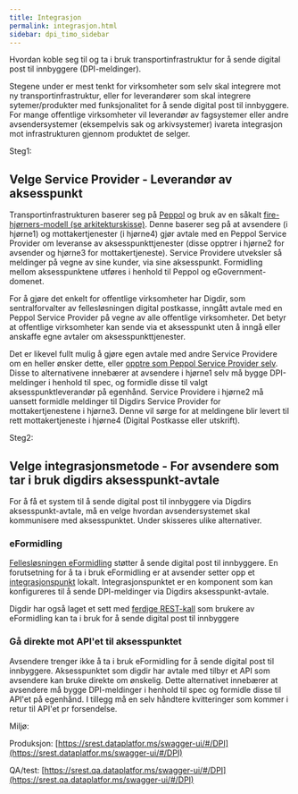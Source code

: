 ```yaml
---
title: Integrasjon 
permalink: integrasjon.html
sidebar: dpi_timo_sidebar
---
```


<!-- ![](/images/dpi/underarbeide.png) -->

Hvordan koble seg til og ta i bruk transportinfrastruktur for å sende digital post til innbyggere (DPI-meldinger). 

Stegene under er mest tenkt for virksomheter som selv skal integrere mot ny transportinfrastruktur, eller for leverandører som skal integrere sytemer/produkter med funksjonalitet for å sende digital post til innbyggere. For mange offentlige virksomheter vil leverandør av fagsystemer eller andre avsendersystemer (eksempelvis sak og arkivsystemer) ivareta integrasjon mot infrastrukturen gjennom produktet de selger. 

Steg1:
## Velge Service Provider - Leverandør av aksesspunkt
Transportinfrastrukturen baserer seg på [Peppol](https://peppol.eu/what-is-peppol/peppol-country-profiles/norway-country-profile/) og bruk av en såkalt [fire-hjørners-modell (se arkitekturskisse)](https://docs.digdir.no/dpi_arkitektur.html). Denne baserer seg på at avsendere (i hjørne1) og mottakertjenester (i hjørne4) gjør avtale med en Peppol Service Provider om leveranse av aksesspunkttjenester (disse opptrer i hjørne2 for avsender og hjørne3 for mottakertjeneste). Service Providere utveksler så meldinger på vegne av sine kunder, via sine aksesspunkt. Formidling mellom aksesspunktene utføres i henhold til Peppol og eGovernment-domenet.

For å gjøre det enkelt for offentlige virksomheter har Digdir, som sentralforvalter av fellesløsningen digital postkasse, inngått avtale med en Peppol Service Provider på vegne 
av alle offentlige virksomheter. Det betyr at offentlige virksomheter kan sende via et aksesspunkt uten å inngå eller anskaffe egne avtaler om aksesspunkttjenester. 

Det er likevel fullt mulig å gjøre egen avtale med andre Service Providere om en heller ønsker dette, eller [opptre som Peppol Service Provider selv](https://www.anskaffelser.no/nb/verktoy/veiledere/aksesspunkt). Disse to alternativene innebærer at avsendere i hjørne1 selv må bygge DPI-meldinger i henhold til spec, og formidle disse til valgt aksesspunktleverandør på egenhånd. Service Providere i hjørne2 må uansett formidle meldinger til Digdirs Service Provider for mottakertjenestene i hjørne3. Denne vil sørge for at meldingene blir levert til rett mottakertjeneste i hjørne4 (Digital Postkasse eller utskrift).

Steg2:
## Velge integrasjonsmetode - For avsendere som tar i bruk digdirs aksesspunkt-avtale
For å få et system til å sende digital post til innbyggere via Digdirs aksesspunkt-avtale, må en velge hvordan avsendersystemet skal kommunisere med aksesspunktet. Under skisseres ulike alternativer.

### eFormidling
[Fellesløsningen eFormidling](https://docs.digdir.no/eformidling_index.html) støtter å sende digital post til innbyggere. En forutsetning for å ta i bruk eFormidling er at avsender setter opp et [integrasjonspunkt](https://docs.digdir.no/eformidling_download_ip.html) lokalt. Integrasjonspunktet er en komponent som kan konfigureres til å sende DPI-meldinger via Digdirs aksesspunkt-avtale. 

Digdir har også laget et sett med [ferdige REST-kall](https://docs.digdir.no/eformidling_nm_restdocs.html#_example_2_creating_a_dpi_digital_message) som brukere av eFormidling kan ta i bruk for å sende digital post til innbyggere

### Gå direkte mot API'et til aksesspunktet
Avsendere trenger ikke å ta i bruk eFormidling for å sende digital post til innbyggere. Aksesspunktet som digdir har avtale med tilbyr et API som avsendere kan bruke direkte om ønskelig. Dette alternativet innebærer at avsendere må bygge DPI-meldinger i henhold til spec og formidle disse til API'et på egenhånd. I tillegg må en selv håndtere kvitteringer som kommer i retur til API'et pr forsendelse.

Miljø:

Produksjon: [https://srest.dataplatfor.ms/swagger-ui/#/DPI](https://srest.dataplatfor.ms/swagger-ui/#/DPI)

QA/test: [https://srest.qa.dataplatfor.ms/swagger-ui/#/DPI](https://srest.qa.dataplatfor.ms/swagger-ui/#/DPI)
